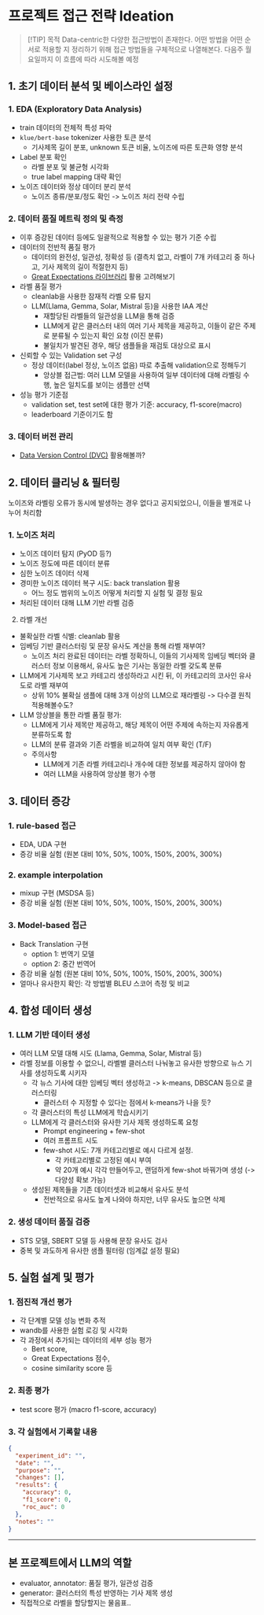 # 프로젝트 접근 전략 Ideation

> [!TIP] 목적
> Data-centric한 다양한 접근방법이 존재한다. 어떤 방법을 어떤 순서로 적용할 지 정리하기 위해 접근 방법들을 구체적으로 나열해본다. 다음주 월요일까지 이 흐름에 따라 시도해볼 예정

## 1. 초기 데이터 분석 및 베이스라인 설정

### 1. EDA (Exploratory Data Analysis)
- train 데이터의 전체적 특성 파악
- `klue/bert-base` tokenizer 사용한 토큰 분석
    - 기사제목 길이 분포, unknown 토큰 비율, 노이즈에 따른 토큰화 영향 분석
- Label 분포 확인
    - 라벨 분포 및 불균형 시각화
    - true label mapping 대략 확인
- 노이즈 데이터와 정상 데이터 분리 분석
    - 노이즈 종류/분포/정도 확인 -> 노이즈 처리 전략 수립

### 2. 데이터 품질 메트릭 정의 및 측정
- 이후 증강된 데이터 등에도 일괄적으로 적용할 수 있는 평가 기준 수립
- 데이터의 전반적 품질 평가
    - 데이터의 완전성, 일관성, 정확성 등 (결측치 없고, 라벨이 7개 카테고리 중 하나고, 기사 제목의 길이 적절한지 등)
    - [Great Expectations 라이브러리](https://otzslayer.github.io/mlops/2022/10/19/great-expectations-from-scratch.html ) 활용 고려해보기
- 라벨 품질 평가
    - cleanlab을 사용한 잠재적 라벨 오류 탐지
    - LLM(Llama, Gemma, Solar, Mistral 등)을 사용한 IAA 계산
        - 재할당된 라벨들의 일관성을 LLM을 통해 검증
        - LLM에게 같은 클러스터 내의 여러 기사 제목을 제공하고, 이들이 같은 주제로 분류될 수 있는지 확인 요청 (이진 분류)
        - 불일치가 발견된 경우, 해당 샘플들을 재검토 대상으로 표시
- 신뢰할 수 있는 Validation set 구성
    - 정상 데이터(label 정상, 노이즈 없음) 따로 추출해 validation으로 정해두기 
        - 앙상블 접근법: 여러 LLM 모델을 사용하여 일부 데이터에 대해 라벨링 수행, 높은 일치도를 보이는 샘플만 선택
- 성능 평가 기준점
    - validation set, test set에 대한 평가 기준: accuracy, f1-score(macro)
    - leaderboard 기준이기도 함

### 3. 데이터 버전 관리
- [Data Version Control (DVC)](https://lsjsj92.tistory.com/573) 활용해볼까?



## 2. 데이터 클리닝 & 필터링

노이즈와 라벨링 오류가 동시에 발생하는 경우 없다고 공지되었으니, 이들을 별개로 나누어 처리함

### 1. 노이즈 처리
- 노이즈 데이터 탐지 (PyOD 등?)
- 노이즈 정도에 따른 데이터 분류
- 심한 노이즈 데이터 삭제
- 경미한 노이즈 데이터 복구 시도: back translation 활용
    - 어느 정도 범위의 노이즈 어떻게 처리할 지 실험 및 결정 필요
- 처리된 데이터 대해 LLM 기반 라벨 검증

2. 라벨 개선
- 불확실한 라벨 식별: cleanlab 활용
- 임베딩 기반 클러스터링 및 문장 유사도 계산을 통해 라벨 재부여?
    - 노이즈 처리 완료된 데이터는 라벨 정확하니, 이들의 기사제목 임베딩 벡터와 클러스터 정보 이용해서, 유사도 높은 기사는 동일한 라벨 갖도록 분류
- LLM에게 기사제목 보고 카테고리 생성하라고 시킨 뒤, 이 카테고리의 코사인 유사도로 라벨 재부여
    - 상위 10% 불확실 샘플에 대해 3개 이상의 LLM으로 재라벨링 -> 다수결 원칙 적용해볼수도?
- LLM 앙상블을 통한 라벨 품질 평가:
    - LLM에게 기사 제목만 제공하고, 해당 제목이 어떤 주제에 속하는지 자유롭게 분류하도록 함
    - LLM의 분류 결과와 기존 라벨을 비교하여 일치 여부 확인 (T/F)
    - 주의사항
        - LLM에게 기존 라벨 카테고리나 개수에 대한 정보를 제공하지 않아야 함
        - 여러 LLM을 사용하여 앙상블 평가 수행

## 3. 데이터 증강

### 1. rule-based 접근
- EDA, UDA 구현
- 증강 비율 실험 (원본 대비 10%, 50%, 100%, 150%, 200%, 300%)

### 2. example interpolation
- mixup 구현 (MSDSA 등)
- 증강 비율 실험 (원본 대비 10%, 50%, 100%, 150%, 200%, 300%)

### 3. Model-based 접근
- Back Translation 구현
    - option 1: 번역기 모델
    - option 2: 중간 번역어
- 증강 비율 실험 (원본 대비 10%, 50%, 100%, 150%, 200%, 300%)
- 얼마나 유사한지 확인: 각 방법별 BLEU 스코어 측정 및 비교 


## 4. 합성 데이터 생성

### 1. LLM 기반 데이터 생성
- 여러 LLM 모델 대해 시도 (Llama, Gemma, Solar, Mistral 등)
- 라벨 정보를 이용할 수 없으니, 라벨별 클러스터 나눠놓고 유사한 방향으로 뉴스 기사를 생성하도록 시키자
    - 각 뉴스 기사에 대한 임베딩 벡터 생성하고 -> k-means, DBSCAN 등으로 클러스터링
        - 클러스터 수 지정할 수 있다는 점에서 k-means가 나을 듯?
    - 각 클러스터의 특성 LLM에게 학습시키기
    - LLM에게 각 클러스터와 유사한 기사 제목 생성하도록 요청
        - Prompt engineering + few-shot
        - 여러 프롬프트 시도
        - few-shot 시도: 7개 카테고리별로 예시 다르게 설정.
            - 각 카테고리별로 고정된 예시 부여
            - 약 20개 예시 각각 만들어두고, 랜덤하게 few-shot 바꿔가며 생성 (-> 다양성 확보 가능)
    - 생성된 제목들을 기존 데이터셋과 비교해서 유사도 분석
        - 전반적으로 유사도 높게 나와야 하지만, 너무 유사도 높으면 삭제

### 2. 생성 데이터 품질 검증
- STS 모델, SBERT 모델 등 사용해 문장 유사도 검사
- 중복 및 과도하게 유사한 샘플 필터링 (임계값 설정 필요)


## 5. 실험 설계 및 평가
### 1. 점진적 개선 평가
- 각 단계별 모델 성능 변화 추적
- wandb를 사용한 실험 로깅 및 시각화
- 각 과정에서 추가되는 데이터의 세부 성능 평가
    - Bert score, 
    - Great Expectations 점수, 
    - cosine similarity score 등

### 2. 최종 평가
- test score 평가 (macro f1-score, accuracy)

### 3. 각 실험에서 기록할 내용
```json
{
  "experiment_id": "",
  "date": "",
  "purpose": "",
  "changes": [],
  "results": {
    "accuracy": 0,
    "f1_score": 0,
    "roc_auc": 0
  },
  "notes": ""
}
```

---
## 본 프로젝트에서 LLM의 역할
- evaluator, annotator: 품질 평가, 일관성 검증
- generator: 클러스터의 특성 반영하는 기사 제목 생성
- 직접적으로 라벨을 할당할지는 물음표..